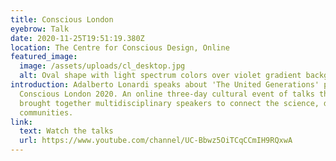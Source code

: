 ```yaml
---
title: Conscious London
eyebrow: Talk
date: 2020-11-25T19:51:19.380Z
location: The Centre for Conscious Design, Online
featured_image:
  image: /assets/uploads/cl_desktop.jpg
  alt: Oval shape with light spectrum colors over violet gradient background
introduction: Adalberto Lonardi speaks about 'The United Generations' project at
  Conscious London 2020. An online three-day cultural event of talks that
  brought together multidisciplinary speakers to connect the science, design and
  communities.
link:
  text: Watch the talks
  url: https://www.youtube.com/channel/UC-Bbwz5OiTCqCCmIH9RQxwA
---
```

